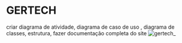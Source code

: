 # GERTECH
criar diagrama de atividade,
diagrama de caso de uso ,
diagrama de classes,
estrutura,
fazer documentação completa do site
![gertech_](https://github.com/adriele07/GERTECH/assets/118401626/9ce3733e-b12e-4207-a256-5cc4feae3abc)
